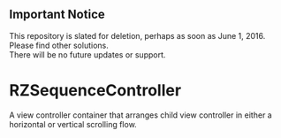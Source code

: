 ## Important Notice
This repository is slated for deletion, perhaps as soon as June 1, 2016.  Please find other solutions.  
There will be no future updates or support. 

# RZSequenceController
A view controller container that arranges child view controller in either a horizontal or vertical scrolling flow.
